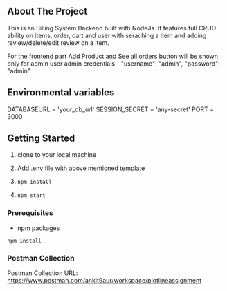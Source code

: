 <!-- ABOUT THE PROJECT -->
## About The Project
This is an Billing System Backend built with NodeJs. It features full CRUD ability on items, order, cart and user with seraching a item and adding review/delete/edit review on a item.

For the frontend part Add Product and See all orders button will be shown only for admin user 
admin credentials - "username": "admin", "password": "admin"

## Environmental variables
DATABASEURL = 'your_db_url'
SESSION_SECRET = 'any-secret'
PORT = 3000

<!-- GETTING STARTED -->
## Getting Started

1. clone to your local machine

2. Add .env file with above mentioned template

3. ```npm install```

4. ```npm start```

### Prerequisites
* npm packages

```npm install```

### Postman Collection
Postman Collection URL:  https://www.postman.com/ankit9aur/workspace/plotlineassignment